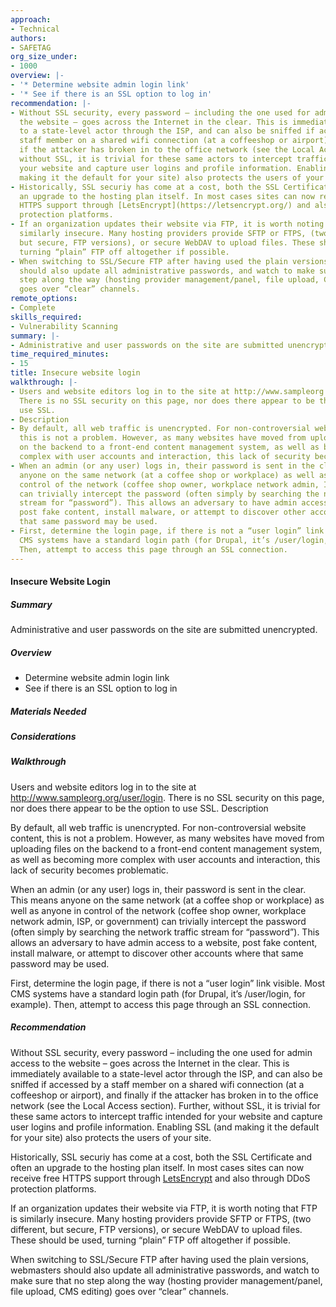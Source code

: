 ```yaml
---
approach:
- Technical
authors:
- SAFETAG
org_size_under:
- 1000
overview: |-
- '* Determine website admin login link'
- '* See if there is an SSL option to log in'
recommendation: |-
- Without SSL security, every password – including the one used for admin access to
  the website – goes across the Internet in the clear. This is immediately available
  to a state-level actor through the ISP, and can also be sniffed if accessed by a
  staff member on a shared wifi connection (at a coffeeshop or airport), and finally
  if the attacker has broken in to the office network (see the Local Access section).  Further,
  without SSL, it is trivial for these same actors to intercept traffic intended for
  your website and capture user logins and profile information. Enabling SSL (and
  making it the default for your site) also protects the users of your site.
- Historically, SSL securiy has come at a cost, both the SSL Certificate and often
  an upgrade to the hosting plan itself. In most cases sites can now receive free
  HTTPS support through [LetsEncrypt](https://letsencrypt.org/) and also through DDoS
  protection platforms.
- If an organization updates their website via FTP, it is worth noting that FTP is
  similarly insecure. Many hosting providers provide SFTP or FTPS, (two different,
  but secure, FTP versions), or secure WebDAV to upload files. These should be used,
  turning “plain” FTP off altogether if possible.
- When switching to SSL/Secure FTP after having used the plain versions, webmasters
  should also update all administrative passwords, and watch to make sure that no
  step along the way (hosting provider management/panel, file upload, CMS editing)
  goes over “clear” channels.
remote_options:
- Complete
skills_required:
- Vulnerability Scanning
summary: |-
- Administrative and user passwords on the site are submitted unencrypted.
time_required_minutes:
- 15
title: Insecure website login
walkthrough: |-
- Users and website editors log in to the site at http://www.sampleorg.org/user/login.
  There is no SSL security on this page, nor does there appear to be the option to
  use SSL.
- Description
- By default, all web traffic is unencrypted. For non-controversial website content,
  this is not a problem. However, as many websites have moved from uploading files
  on the backend to a front-end content management system, as well as becoming more
  complex with user accounts and interaction, this lack of security becomes problematic.
- When an admin (or any user) logs in, their password is sent in the clear. This means
  anyone on the same network (at a coffee shop or workplace) as well as anyone in
  control of the network (coffee shop owner, workplace network admin, ISP, or government)
  can trivially intercept the password (often simply by searching the network traffic
  stream for “password”). This allows an adversary to have admin access to a website,
  post fake content, install malware, or attempt to discover other accounts where
  that same password may be used.
- First, determine the login page, if there is not a “user login” link visible. Most
  CMS systems have a standard login path (for Drupal, it’s /user/login, for example).
  Then, attempt to access this page through an SSL connection.
---
```


#### Insecure Website Login

##### Summary

Administrative and user passwords on the site are submitted unencrypted.

##### Overview

* Determine website admin login link
* See if there is an SSL option to log in

##### Materials Needed

##### Considerations

##### Walkthrough
Users and website editors log in to the site at http://www.sampleorg.org/user/login. There is no SSL security on this page, nor does there appear to be the option to use SSL.
Description

By default, all web traffic is unencrypted. For non-controversial website content, this is not a problem. However, as many websites have moved from uploading files on the backend to a front-end content management system, as well as becoming more complex with user accounts and interaction, this lack of security becomes problematic.

When an admin (or any user) logs in, their password is sent in the clear. This means anyone on the same network (at a coffee shop or workplace) as well as anyone in control of the network (coffee shop owner, workplace network admin, ISP, or government) can trivially intercept the password (often simply by searching the network traffic stream for “password”). This allows an adversary to have admin access to a website, post fake content, install malware, or attempt to discover other accounts where that same password may be used.

First, determine the login page, if there is not a “user login” link visible. Most CMS systems have a standard login path (for Drupal, it’s /user/login, for example). Then, attempt to access this page through an SSL connection.

##### Recommendation

Without SSL security, every password – including the one used for admin access to the website – goes across the Internet in the clear. This is immediately available to a state-level actor through the ISP, and can also be sniffed if accessed by a staff member on a shared wifi connection (at a coffeeshop or airport), and finally if the attacker has broken in to the office network (see the Local Access section).  Further, without SSL, it is trivial for these same actors to intercept traffic intended for your website and capture user logins and profile information. Enabling SSL (and making it the default for your site) also protects the users of your site.

Historically, SSL securiy has come at a cost, both the SSL Certificate and often an upgrade to the hosting plan itself. In most cases sites can now receive free HTTPS support through [LetsEncrypt](https://letsencrypt.org/) and also through DDoS protection platforms.

If an organization updates their website via FTP, it is worth noting that FTP is similarly insecure. Many hosting providers provide SFTP or FTPS, (two different, but secure, FTP versions), or secure WebDAV to upload files. These should be used, turning “plain” FTP off altogether if possible.

When switching to SSL/Secure FTP after having used the plain versions, webmasters should also update all administrative passwords, and watch to make sure that no step along the way (hosting provider management/panel, file upload, CMS editing) goes over “clear” channels.